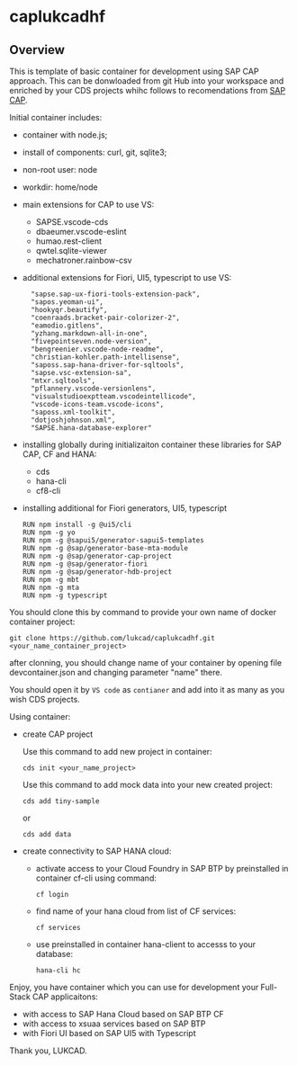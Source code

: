 # caplukcadhf

## Overview

This is template of basic container for development using SAP CAP approach. This can be donwloaded from git Hub into your workspace and enriched by your CDS projects whihc follows to recomendations from [SAP CAP](https://cap.cloud.sap/docs/about/).

Initial container includes:

* container with node.js;
* install of components: curl, git, sqlite3;
* non-root user: node
* workdir: home/node
* main extensions for CAP to use VS:
  * SAPSE.vscode-cds
  * dbaeumer.vscode-eslint
  * humao.rest-client
  * qwtel.sqlite-viewer
  * mechatroner.rainbow-csv
* additional extensions for Fiori, UI5, typescript to use VS:

        "sapse.sap-ux-fiori-tools-extension-pack",
        "sapos.yeoman-ui",
        "hookyqr.beautify",
        "coenraads.bracket-pair-colorizer-2",
        "eamodio.gitlens",
        "yzhang.markdown-all-in-one",
        "fivepointseven.node-version",
        "bengreenier.vscode-node-readme",
        "christian-kohler.path-intellisense",
        "saposs.sap-hana-driver-for-sqltools",
        "sapse.vsc-extension-sa",
        "mtxr.sqltools",
        "pflannery.vscode-versionlens",
        "visualstudioexptteam.vscodeintellicode",
        "vscode-icons-team.vscode-icons",
        "saposs.xml-toolkit",
        "dotjoshjohnson.xml",
        "SAPSE.hana-database-explorer" 

* installing globally during initializaiton container these libraries for SAP CAP, CF and HANA:
  * cds
  * hana-cli
  * cf8-cli

* installing additional for Fiori generators, UI5, typescript

      RUN npm install -g @ui5/cli 
      RUN npm -g yo 
      RUN npm -g @sapui5/generator-sapui5-templates
      RUN npm -g @sap/generator-base-mta-module 
      RUN npm -g @sap/generator-cap-project 
      RUN npm -g @sap/generator-fiori
      RUN npm -g @sap/generator-hdb-project 
      RUN npm -g mbt 
      RUN npm -g mta 
      RUN npm -g typescript


You should clone this by command to provide your own name of docker container project:

    git clone https://github.com/lukcad/caplukcadhf.git <your_name_container_project>

after clonning, you should change name of your container by opening file devcontainer.json and changing parameter "name" there.

You should open it by `VS code` as `contianer` and add into it as many as you wish CDS projects.

Using container:

* create CAP project

  Use this command to add new project in container:

      cds init <your_name_project>

  Use this command to add mock data into your new created project:

      cds add tiny-sample

  or

      cds add data

* create connectivity to SAP HANA cloud:

  * activate access to your Cloud Foundry in SAP BTP by preinstalled in container cf-cli using command:

        cf login

  * find name of your hana cloud from list of CF services:

        cf services

  * use preinstalled in container hana-client to accesss to your database:

        hana-cli hc

Enjoy, you have container which you can use for development your Full-Stack CAP applicaitons:

  * with access to SAP Hana Cloud based on SAP BTP CF
  * with access to xsuaa services based on SAP BTP
  * with Fiori UI based on SAP UI5 with Typescript 

Thank you,
LUKCAD.
